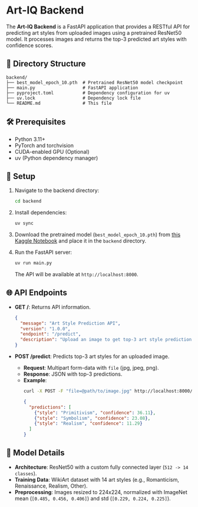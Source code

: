# Art-IQ Backend

The **Art-IQ Backend** is a FastAPI application that provides a RESTful API for predicting art styles from uploaded images using a pretrained ResNet50 model. It processes images and returns the top-3 predicted art styles with confidence scores.

## 📂 Directory Structure

```plaintext
backend/
├── best_model_epoch_10.pth  # Pretrained ResNet50 model checkpoint
├── main.py                  # FastAPI application
├── pyproject.toml           # Dependency configuration for uv
├── uv.lock                  # Dependency lock file
└── README.md                # This file
```

## 🛠️ Prerequisites

- Python 3.11+
- PyTorch and torchvision
- CUDA-enabled GPU (Optional)
- uv (Python dependency manager)

## 🚀 Setup

1. Navigate to the backend directory:
   ```bash
   cd backend
   ```

2. Install dependencies:
   ```bash
   uv sync
   ```

3. Download the pretrained model (`best_model_epoch_10.pth`) from [this Kaggle Notebook](https://www.kaggle.com/code/mahadevballa/art-iq) and place it in the `backend` directory.

4. Run the FastAPI server:
   ```bash
   uv run main.py
   ```

   The API will be available at `http://localhost:8000`.

## 🌐 API Endpoints

- **GET /**: Returns API information.
  ```json
  {
    "message": "Art Style Prediction API",
    "version": "1.0.0",
    "endpoint": "/predict",
    "description": "Upload an image to get top-3 art style predictions"
  }
  ```

- **POST /predict**: Predicts top-3 art styles for an uploaded image.
  - **Request**: Multipart form-data with `file` (jpg, jpeg, png).
  - **Response**: JSON with top-3 predictions.
  - **Example**:
    ```bash
    curl -X POST -F "file=@path/to/image.jpg" http://localhost:8000/predict
    ```
    ```json
    {
      "predictions": [
        {"style": "Primitivism", "confidence": 36.11},
        {"style": "Symbolism", "confidence": 23.08},
        {"style": "Realism", "confidence": 11.29}
      ]
    }
    ```

## 🧠 Model Details

- **Architecture**: ResNet50 with a custom fully connected layer (`512 -> 14 classes`).
- **Training Data**: WikiArt dataset with 14 art styles (e.g., Romanticism, Renaissance, Realism, Other).
- **Preprocessing**: Images resized to 224x224, normalized with ImageNet mean (`[0.485, 0.456, 0.406]`) and std (`[0.229, 0.224, 0.225]`).